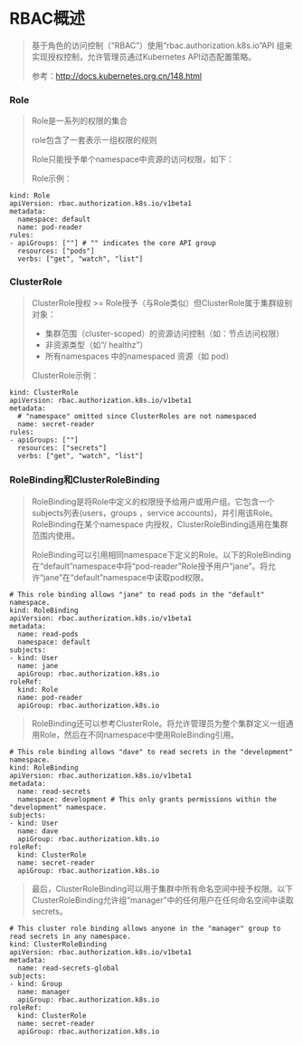 # RBAC概述

> 基于角色的访问控制（“RBAC”）使用“rbac.authorization.k8s.io”API 组来实现授权控制，允许管理员通过Kubernetes API动态配置策略。
>
> 参考：http://docs.kubernetes.org.cn/148.html

### Role

> Role是一系列的权限的集合
>
> role包含了一套表示一组权限的规则
>
> Role只能授予单个namespace中资源的访问权限，如下：
>
> Role示例：

```shell
kind: Role
apiVersion: rbac.authorization.k8s.io/v1beta1
metadata:
  namespace: default
  name: pod-reader
rules:
- apiGroups: [""] # "" indicates the core API group
  resources: ["pods"]
  verbs: ["get", "watch", "list"]
```

### ClusterRole

> ClusterRole授权 >= Role授予（与Role类似）但ClusterRole属于集群级别对象：
>
> - 集群范围（cluster-scoped）的资源访问控制（如：节点访问权限）
> - 非资源类型（如“/ healthz”）
> - 所有namespaces 中的namespaced 资源（如 pod）
>
> ClusterRole示例：

```shell
kind: ClusterRole
apiVersion: rbac.authorization.k8s.io/v1beta1
metadata:
  # "namespace" omitted since ClusterRoles are not namespaced
  name: secret-reader
rules:
- apiGroups: [""]
  resources: ["secrets"]
  verbs: ["get", "watch", "list"]
```

### RoleBinding和ClusterRoleBinding

> RoleBinding是将Role中定义的权限授予给用户或用户组。它包含一个subjects列表(users，groups ，service accounts)，并引用该Role。RoleBinding在某个namespace 内授权，ClusterRoleBinding适用在集群范围内使用。
>
> RoleBinding可以引用相同namespace下定义的Role。以下的RoleBinding在“default”namespace中将“pod-reader”Role授予用户“jane”。将允许“jane”在“default”namespace中读取pod权限。

```shell
# This role binding allows "jane" to read pods in the "default" namespace.
kind: RoleBinding
apiVersion: rbac.authorization.k8s.io/v1beta1
metadata:
  name: read-pods
  namespace: default
subjects:
- kind: User
  name: jane
  apiGroup: rbac.authorization.k8s.io
roleRef:
  kind: Role
  name: pod-reader
  apiGroup: rbac.authorization.k8s.io
```

> RoleBinding还可以参考ClusterRole。将允许管理员为整个集群定义一组通用Role，然后在不同namespace中使用RoleBinding引用。

```shell
# This role binding allows "dave" to read secrets in the "development" namespace.
kind: RoleBinding
apiVersion: rbac.authorization.k8s.io/v1beta1
metadata:
  name: read-secrets
  namespace: development # This only grants permissions within the "development" namespace.
subjects:
- kind: User
  name: dave
  apiGroup: rbac.authorization.k8s.io
roleRef:
  kind: ClusterRole
  name: secret-reader
  apiGroup: rbac.authorization.k8s.io
```

> 最后，ClusterRoleBinding可以用于集群中所有命名空间中授予权限。以下ClusterRoleBinding允许组“manager”中的任何用户在任何命名空间中读取secrets。

```shell
# This cluster role binding allows anyone in the "manager" group to read secrets in any namespace.
kind: ClusterRoleBinding
apiVersion: rbac.authorization.k8s.io/v1beta1
metadata:
  name: read-secrets-global
subjects:
- kind: Group
  name: manager
  apiGroup: rbac.authorization.k8s.io
roleRef:
  kind: ClusterRole
  name: secret-reader
  apiGroup: rbac.authorization.k8s.io
```

